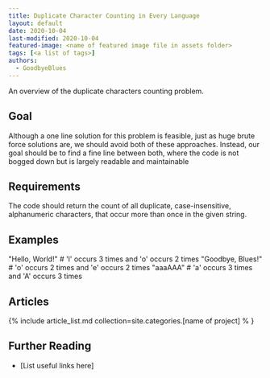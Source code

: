 ```yaml
---
title: Duplicate Character Counting in Every Language
layout: default
date: 2020-10-04
last-modified: 2020-10-04
featured-image: <name of featured image file in assets folder>
tags: [<a list of tags>]
authors:
  - GoodbyeBlues
---
```


An overview of the duplicate characters counting problem.

## Goal

Although a one line solution for this problem is feasible, just as huge brute force solutions are, we should avoid both of these approaches. Instead, our goal should be to find a fine line between both, where the code is not bogged down but is largely readable and maintainable

## Requirements

The code should return the count of all duplicate, case-insensitive, alphanumeric characters, that occur more than once in the given string. 

## Examples

"Hello, World!"  # 'l' occurs 3 times and 'o' occurs 2 times
"Goodbye, Blues!"  # 'o' occurs 2 times and 'e' occurs 2 times
"aaaAAA"  # 'a' occurs 3 times and 'A' occurs 3 times

## Articles

{% include article_list.md collection=site.categories.[name of project] % }

## Further Reading

- [List useful links here]
